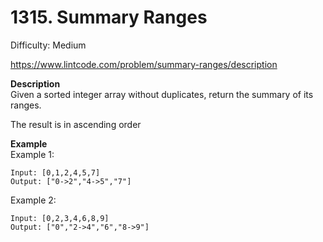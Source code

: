 # 1315. Summary Ranges

Difficulty: Medium

https://www.lintcode.com/problem/summary-ranges/description

**Description**  
Given a sorted integer array without duplicates, return the summary of its ranges.

The result is in ascending order

**Example**  
Example 1:
```
Input: [0,1,2,4,5,7]
Output: ["0->2","4->5","7"]
```
Example 2:
```
Input: [0,2,3,4,6,8,9]
Output: ["0","2->4","6","8->9"]
```
